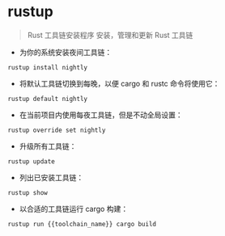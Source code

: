 # rustup

> Rust 工具链安装程序
> 安装，管理和更新 Rust 工具链

- 为你的系统安装夜间工具链：

`rustup install nightly`

- 将默认工具链切换到每晚，以便 cargo 和 rustc 命令将使用它：

`rustup default nightly`

- 在当前项目内使用每夜工具链，但是不动全局设置：

`rustup override set nightly`

- 升级所有工具链：

`rustup update`

- 列出已安装工具链：

`rustup show`

- 以合适的工具链运行 cargo 构建：

`rustup run {{toolchain_name}} cargo build`

[#]: contributors: ([王興與]，[潘潘]，[AilCil对瓶吹])